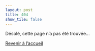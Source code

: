 ```yaml
---
layout: post
title: 404
show_tile: false
---
```


<p>Désolé, cette page n’a pas été trouvée...</p>
<p><a href="https://thlebee.github.io/CoEg_test_forty/" class="button">Revenir à l’accueil</a></p>
